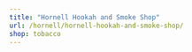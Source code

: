 ```yaml
---
title: "Hornell Hookah and Smoke Shop"
url: /hornell/hornell-hookah-and-smoke-shop/
shop: tobacco
---
```

